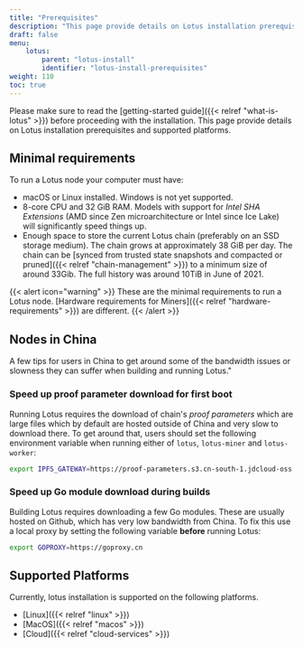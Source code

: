 ```yaml
---
title: "Prerequisites"
description: "This page provide details on Lotus installation prerequisites and supported platforms."
draft: false
menu:
    lotus:
        parent: "lotus-install"
        identifier: "lotus-install-prerequisites"
weight: 110
toc: true
---
```


Please make sure to read the [getting-started guide]({{< relref "what-is-lotus" >}}) before proceeding with the installation.
This page provide details on Lotus installation prerequisites and supported platforms.

## Minimal requirements

To run a Lotus node your computer must have:

- macOS or Linux installed. Windows is not yet supported.
- 8-core CPU and 32 GiB RAM. Models with support for _Intel SHA Extensions_ (AMD since Zen microarchitecture or Intel since Ice Lake) will significantly speed things up.
- Enough space to store the current Lotus chain (preferably on an SSD storage medium). The chain grows at approximately 38 GiB per day. The chain can be [synced from trusted state snapshots and compacted or pruned]({{< relref "chain-management" >}}) to a minimum size of around 33Gib.  The full history was around 10TiB in June of 2021.

{{< alert icon="warning" >}}
These are the minimal requirements to run a Lotus node. [Hardware requirements for Miners]({{< relref "hardware-requirements" >}}) are different.
{{< /alert >}}

## Nodes in China

A few tips for users in China to get around some of the bandwidth issues or slowness they can suffer when building and running Lotus."

### Speed up proof parameter download for first boot

Running Lotus requires the download of chain's _proof parameters_ which are large files which by default are hosted outside of China and very slow to download there. To get around that, users should set the following environment variable when running either of `lotus`, `lotus-miner` and `lotus-worker`:

```sh
export IPFS_GATEWAY=https://proof-parameters.s3.cn-south-1.jdcloud-oss.com/ipfs/
```

### Speed up Go module download during builds

Building Lotus requires downloading a few Go modules. These are usually hosted on Github, which has very low bandwidth from China. To fix this use a local proxy by setting the following variable **before** running Lotus:

```sh
export GOPROXY=https://goproxy.cn
```

## Supported Platforms

Currently, lotus installation is supported on the following platforms.

- [Linux]({{< relref "linux" >}})
- [MacOS]({{< relref "macos" >}})
- [Cloud]({{< relref "cloud-services" >}})
